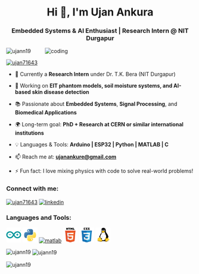 <h1 align="center">Hi 👋, I'm Ujan Ankura</h1>
<h3 align="center">Embedded Systems & AI Enthusiast | Research Intern @ NIT Durgapur</h3>

<img align="right" src="https://cdn.dribbble.com/users/1162077/screenshots/3848914/programmer.gif" alt="coding" width="400">

<p align="left"> <img src="https://komarev.com/ghpvc/?username=ujann19&label=Profile%20views&color=0e75b6&style=flat" alt="ujann19" /> </p>

<p align="left"> <a href="https://twitter.com/ujan71643" target="blank"><img src="https://img.shields.io/twitter/follow/ujan71643?logo=twitter&style=for-the-badge" alt="ujan71643" /></a> </p>

- 🔬 Currently a **Research Intern** under Dr. T.K. Bera (NIT Durgapur)

- 🧠 Working on **EIT phantom models, soil moisture systems, and AI-based skin disease detection**

- 📚 Passionate about **Embedded Systems**, **Signal Processing**, and **Biomedical Applications**

- 🌍 Long-term goal: **PhD + Research at CERN or similar international institutions**

- 💡 Languages & Tools: **Arduino | ESP32 | Python | MATLAB | C**

- 📫 Reach me at: **ujanankure@gmail.com**

- ⚡ Fun fact: I love mixing physics with code to solve real-world problems!

<h3 align="left">Connect with me:</h3>
<p align="left">
<a href="https://twitter.com/ujan71643" target="blank"><img align="center" src="https://raw.githubusercontent.com/rahuldkjain/github-profile-readme-generator/master/src/images/icons/Social/twitter.svg" alt="ujan71643" height="30" width="40" /></a>
<a href="https://linkedin.com/in/ujan-ankura-95143b36a" target="blank"><img align="center" src="https://cdn.jsdelivr.net/npm/simple-icons@v3/icons/linkedin.svg" alt="linkedin" height="30" width="40" /></a>
</p>

<h3 align="left">Languages and Tools:</h3>
<p align="left">
  <a href="https://www.arduino.cc/" target="_blank"><img src="https://raw.githubusercontent.com/devicons/devicon/master/icons/arduino/arduino-original.svg" alt="arduino" width="40" height="40"/></a>
  <a href="https://www.python.org/" target="_blank"><img src="https://raw.githubusercontent.com/devicons/devicon/master/icons/python/python-original.svg" alt="python" width="40" height="40"/></a>
  <a href="https://www.mathworks.com/products/matlab.html" target="_blank"><img src="https://upload.wikimedia.org/wikipedia/commons/2/21/Matlab_Logo.png" alt="matlab" width="40" height="40"/></a>
  <a href="https://developer.mozilla.org/en-US/docs/Web/HTML" target="_blank"><img src="https://raw.githubusercontent.com/devicons/devicon/master/icons/html5/html5-original-wordmark.svg" alt="html" width="40" height="40"/></a>
  <a href="https://developer.mozilla.org/en-US/docs/Web/CSS" target="_blank"><img src="https://raw.githubusercontent.com/devicons/devicon/master/icons/css3/css3-original-wordmark.svg" alt="css3" width="40" height="40"/></a>
  <a href="https://www.linux.org/" target="_blank"><img src="https://raw.githubusercontent.com/devicons/devicon/master/icons/linux/linux-original.svg" alt="linux" width="40" height="40"/></a>
</p>

<p><img align="left" src="https://github-readme-stats.vercel.app/api/top-langs?username=ujann19&show_icons=true&locale=en&layout=compact" alt="ujann19" /></p>

<p>&nbsp;<img align="center" src="https://github-readme-stats.vercel.app/api?username=ujann19&show_icons=true&locale=en" alt="ujann19" /></p>

<p><img align="center" src="https://github-readme-streak-stats.herokuapp.com/?user=ujann19&" alt="ujann19" /></p>
